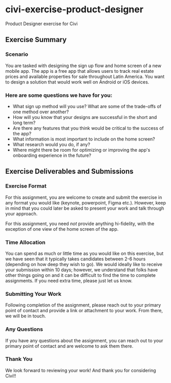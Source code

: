 # civi-exercise-product-designer
Product Designer exercise for Civi


## Exercise Summary

### Scenario
You are tasked with designing the sign up flow and home screen of a new mobile app. The app is a free app that allows users to track real estate prices and available properties for sale throughout Latin America. You want to design a solution that would work well on Android or iOS devices.

### Here are some questions we have for you:
* What sign up method will you use? What are some of the trade-offs of one method over another?
* How will you know that your designs are successful in the short and long term?
* Are there any features that you think would be critical to the success of the app?
* What information is most important to include on the home screen?
* What research would you do, if any?
* Where might there be room for optimizing or improving the app's onboarding experience in the future?


## Exercise Deliverables and Submissions
### Exercise Format
For this assignment, you are welcome to create and submit the exercise in any format you would like (keynote, powerpoint, Figma etc.). However, keep in mind that you could later be asked to present your work and talk through your approach. 

For this assignment, you need _not_ provide anything hi-fidelity, with the exception of one view of the home screen of the app. 

### Time Allocation
You can spend as much or little time as you would like on this exercise, but we have seen that it typically takes candidates between 2-6 hours (depending on how deep they wish to go). We would ideally like to receive your submission within 10 days; however, we understand that folks have other things going on and it can be difficult to find the time to complete assignments. If you need extra time, please just let us know.

### Submitting Your Work
Following completion of the assignment, please reach out to your primary point of contact and provide a link or attachment to your work. From there, we will be in touch. 

### Any Questions
If you have any questions about the assignment, you can reach out to your primary point of contact and are welcome to ask them there.

### Thank You
We look forward to reviewing your work! And thank you for considering Civi!!

